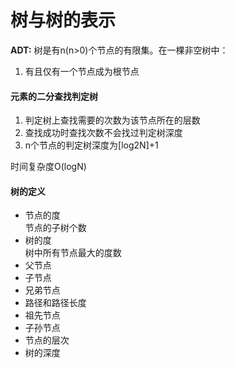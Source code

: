 # 树与树的表示
**ADT:**
树是有n(n>0)个节点的有限集。在一棵非空树中：
<ol>
<li>有且仅有一个节点成为根节点</li>
</ol>

#### 元素的二分查找判定树
<ol>
<li>判定树上查找需要的次数为该节点所在的层数</li>
<li>查找成功时查找次数不会找过判定树深度</li>
<li>n个节点的判定树深度为[log2N]+1</li>
</ol>

时间复杂度O(logN)


#### 树的定义
<ul>
<li>节点的度</li>
节点的子树个数
<li>树的度</li>
树中所有节点最大的度数
<li>父节点</li>
<li>子节点</li>
<li>兄弟节点</li>
<li>路径和路径长度</li>
<li>祖先节点</li>
<li>子孙节点</li>
<li>节点的层次</li>
<li>树的深度</li>
</ul>